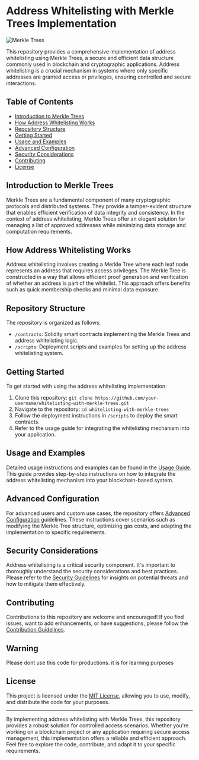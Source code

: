 # Address Whitelisting with Merkle Trees Implementation

![Merkle Trees](merkle_trees_image.jpg)

This repository provides a comprehensive implementation of address whitelisting using Merkle Trees, a secure and efficient data structure commonly used in blockchain and cryptographic applications. Address whitelisting is a crucial mechanism in systems where only specific addresses are granted access or privileges, ensuring controlled and secure interactions.

## Table of Contents

- [Introduction to Merkle Trees](#introduction-to-merkle-trees)
- [How Address Whitelisting Works](#how-address-whitelisting-works)
- [Repository Structure](#repository-structure)
- [Getting Started](#getting-started)
- [Usage and Examples](#usage-and-examples)
- [Advanced Configuration](#advanced-configuration)
- [Security Considerations](#security-considerations)
- [Contributing](#contributing)
- [License](#license)

## Introduction to Merkle Trees

Merkle Trees are a fundamental component of many cryptographic protocols and distributed systems. They provide a tamper-evident structure that enables efficient verification of data integrity and consistency. In the context of address whitelisting, Merkle Trees offer an elegant solution for managing a list of approved addresses while minimizing data storage and computation requirements.

## How Address Whitelisting Works

Address whitelisting involves creating a Merkle Tree where each leaf node represents an address that requires access privileges. The Merkle Tree is constructed in a way that allows efficient proof generation and verification of whether an address is part of the whitelist. This approach offers benefits such as quick membership checks and minimal data exposure.

## Repository Structure

The repository is organized as follows:

- `/contracts`: Solidity smart contracts implementing the Merkle Trees and address whitelisting logic.
- `/scripts`: Deployment scripts and examples for setting up the address whitelisting system.

## Getting Started

To get started with using the address whitelisting implementation:

1. Clone this repository: `git clone https://github.com/your-username/whitelisting-with-merkle-trees.git`
2. Navigate to the repository: `cd whitelisting-with-merkle-trees`
3. Follow the deployment instructions in `/scripts` to deploy the smart contracts.
4. Refer to the usage guide for integrating the whitelisting mechanism into your application.

## Usage and Examples

Detailed usage instructions and examples can be found in the [Usage Guide](/docs/usage-guide.md). This guide provides step-by-step instructions on how to integrate the address whitelisting mechanism into your blockchain-based system.

## Advanced Configuration

For advanced users and custom use cases, the repository offers [Advanced Configuration](/docs/advanced-configuration.md) guidelines. These instructions cover scenarios such as modifying the Merkle Tree structure, optimizing gas costs, and adapting the implementation to specific requirements.

## Security Considerations

Address whitelisting is a critical security component. It's important to thoroughly understand the security considerations and best practices. Please refer to the [Security Guidelines](/docs/security-guidelines.md) for insights on potential threats and how to mitigate them effectively.

## Contributing

Contributions to this repository are welcome and encouraged! If you find issues, want to add enhancements, or have suggestions, please follow the [Contribution Guidelines](/CONTRIBUTING.md).

## Warning

Please dont use this code for productions. it is for learning purposes

## License

This project is licensed under the [MIT License](LICENSE), allowing you to use, modify, and distribute the code for your purposes.

---

By implementing address whitelisting with Merkle Trees, this repository provides a robust solution for controlled access scenarios. Whether you're working on a blockchain project or any application requiring secure access management, this implementation offers a reliable and efficient approach. Feel free to explore the code, contribute, and adapt it to your specific requirements. 
